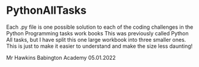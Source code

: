 # PythonAllTasks

Each .py file is one possible solution to each of the coding challenges in the Python Programming tasks work books
This was previously called Python All tasks, but I have split this one large workbook into three smaller ones.
This is just to make it easier to understand and make the size less daunting!

Mr Hawkins
Babington Academy
05.01.2022
